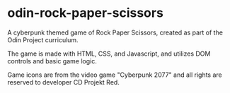 # odin-rock-paper-scissors

A cyberpunk themed game of Rock Paper Scissors, created as part of the Odin Project curriculum.

The game is made with HTML, CSS, and Javascript, and utilizes DOM controls and basic game logic. 

Game icons are from the video game "Cyberpunk 2077" and all rights are reserved to developer CD Projekt Red.